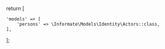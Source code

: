 
return [

    'models' => [
        'persons' => \Informate\Models\Identity\Actors::class,
    ],

];

